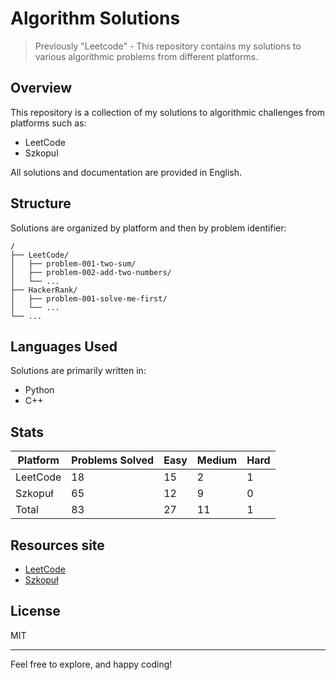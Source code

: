 # Algorithm Solutions

> Previously "Leetcode" - This repository contains my solutions to various algorithmic problems from different platforms.

## Overview

This repository is a collection of my solutions to algorithmic challenges from platforms such as:
- LeetCode 
- Szkopul

All solutions and documentation are provided in English.

## Structure

Solutions are organized by platform and then by problem identifier:

```
/
├── LeetCode/
│   ├── problem-001-two-sum/
│   ├── problem-002-add-two-numbers/
│   └── ...
├── HackerRank/
│   ├── problem-001-solve-me-first/
│   └── ...
└── ...
```

## Languages Used

Solutions are primarily written in:
- Python
- C++

## Stats

| Platform | Problems Solved | Easy | Medium | Hard |
|----------|-----------------|------|--------|------|
| LeetCode | 18               | 15    | 2      | 1    |
| Szkopuł | 65             | 12    | 9      | 0    |
| Total    | 83               | 27    | 11      | 1    |


## Resources site

- [LeetCode](https://leetcode.com/)
- [Szkopuł](https://szkopul.edu.pl/)


## License

MIT

---
Feel free to explore, and happy coding!

